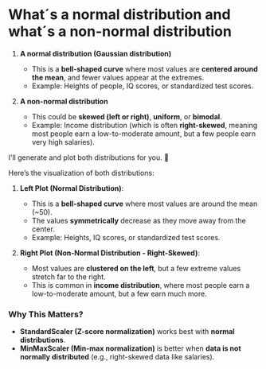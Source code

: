 # What´s a normal distribution and what´s a non-normal distribution  

1. **A normal distribution (Gaussian distribution)**  
   - This is a **bell-shaped curve** where most values are **centered around the mean**, and fewer values appear at the extremes.  
   - Example: Heights of people, IQ scores, or standardized test scores.  

2. **A non-normal distribution**  
   - This could be **skewed (left or right)**, **uniform**, or **bimodal**.  
   - Example: Income distribution (which is often **right-skewed**, meaning most people earn a low-to-moderate amount, but a few people earn very high salaries).  

I'll generate and plot both distributions for you. 🚀

Here’s the visualization of both distributions:

1. **Left Plot (Normal Distribution)**:  
   - This is a **bell-shaped curve** where most values are around the mean (~50).  
   - The values **symmetrically** decrease as they move away from the center.  
   - Example: Heights, IQ scores, or standardized test scores.

2. **Right Plot (Non-Normal Distribution - Right-Skewed)**:  
   - Most values are **clustered on the left**, but a few extreme values stretch far to the right.  
   - This is common in **income distribution**, where most people earn a low-to-moderate amount, but a few earn much more.  

### **Why This Matters?**
- **StandardScaler (Z-score normalization)** works best with **normal distributions**.
- **MinMaxScaler (Min-max normalization)** is better when **data is not normally distributed** (e.g., right-skewed data like salaries).
